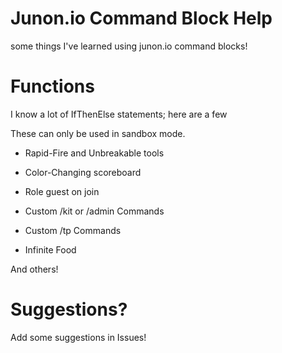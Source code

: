 # Junon.io Command Block Help
some things I've learned using junon.io command blocks!

# Functions

I know a lot of IfThenElse statements; here are a few

 These can only be used in sandbox mode.

* Rapid-Fire and Unbreakable tools

* Color-Changing scoreboard

* Role guest on join

* Custom /kit or /admin Commands

* Custom /tp Commands

* Infinite Food

And others!


# Suggestions?

Add some suggestions in Issues!
